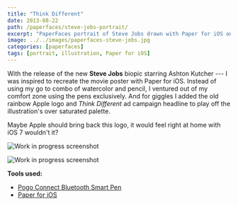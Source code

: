 ```yaml
---
title: "Think Different"
date: 2013-08-22
path: /paperfaces/steve-jobs-portrait/
excerpt: "PaperFaces portrait of Steve Jobs drawn with Paper for iOS on an iPad."
image: ../../images/paperfaces-steve-jobs.jpg
categories: [paperfaces]
tags: [portrait, illustration, Paper for iOS]
---
```


With the release of the new **Steve Jobs** biopic starring Ashton Kutcher --- I was inspired to recreate the movie poster with Paper for iOS. Instead of using my go to combo of watercolor and pencil, I ventured out of my comfort zone using the pens exclusively. And for giggles I added the old rainbow Apple logo and *Think Different* ad campaign headline to play off the illustration's over saturated palette. 

Maybe Apple should bring back this logo, it would feel right at home with iOS 7 wouldn't it?

![Work in progress screenshot](../../images/paperfaces-steve-jobs-process-1-lg.jpg)

![Work in progress screenshot](../../images/paperfaces-steve-jobs-process-2-lg.jpg)

**Tools used:**

- [Pogo Connect Bluetooth Smart Pen](https://www.amazon.com/gp/product/B009K448L4/ref=as_li_ss_tl?ie=UTF8&camp=1789&creative=390957&creativeASIN=B009K448L4&linkCode=as2&tag=mademist-20)
- [Paper for iOS](https://paper.bywetransfer.com/)
